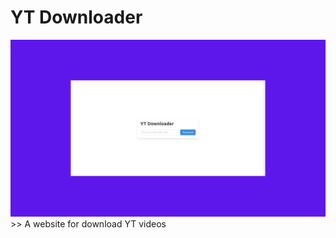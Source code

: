 # YT Downloader
<img src="https://github.com/OrlatoDev/yt-downloader/blob/main/banner.png">
>> A website for download YT videos
